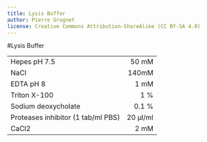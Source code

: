 ```yaml
---
title: Lysis Buffer
author: Pierre Grognet
license: Creative Commons Attribution-ShareAlike (CC BY-SA 4.0)
---
```


#Lysis Buffer

|          |    |
| ------------- | -----:|
|Hepes pH 7.5   |  50 mM |
|NaCl           |    140mM |
|EDTA pH 8 |     1 mM |
|Triton X-100|1 % |
|Sodium deoxycholate|0.1 %|
|Proteases inhibitor (1 tab/ml PBS)| 20 µl/ml|Prepare extemp|
|CaCl2| 2 mM|Prepare extemp|